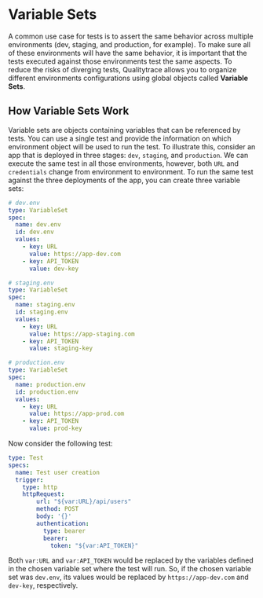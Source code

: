 # Variable Sets

A common use case for tests is to assert the same behavior across multiple environments (dev, staging, and production, for example). To make sure all of these environments will have the same behavior, it is important that the tests executed against those environments test the same aspects. To reduce the risks of diverging tests, Qualitytrace allows you to organize different environments configurations using global objects called **Variable Sets**.

## How Variable Sets Work

Variable sets are objects containing variables that can be referenced by tests. You can use a single test and provide the information on which environment object will be used to run the test. To illustrate this, consider an app that is deployed in three stages: `dev`, `staging`, and `production`. We can execute the same test in all those environments, however, both `URL` and `credentials` change from environment to environment. To run the same test against the three deployments of the app, you can create three variable sets:

```yaml
# dev.env
type: VariableSet
spec:
  name: dev.env
  id: dev.env
  values:
    - key: URL
      value: https://app-dev.com
    - key: API_TOKEN
      value: dev-key
```

```yaml
# staging.env
type: VariableSet
spec:
  name: staging.env
  id: staging.env
  values:
    - key: URL
      value: https://app-staging.com
    - key: API_TOKEN
      value: staging-key
```

```yaml
# production.env
type: VariableSet
spec:
  name: production.env
  id: production.env
  values:
    - key: URL
      value: https://app-prod.com
    - key: API_TOKEN
      value: prod-key
```

Now consider the following test:

```yaml
type: Test
specs:
  name: Test user creation
  trigger:
    type: http
    httpRequest:
        url: "${var:URL}/api/users"
        method: POST
        body: '{}'
        authentication:
          type: bearer
          bearer:
            token: "${var:API_TOKEN}"
```

Both `var:URL` and `var:API_TOKEN` would be replaced by the variables defined in the chosen variable set where the test will run. So, if the chosen variable set was `dev.env`, its values would be replaced by `https://app-dev.com` and `dev-key`, respectively.

